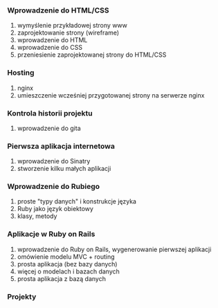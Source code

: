 ### Wprowadzenie do HTML/CSS

1. wymyślenie przykładowej strony www
2. zaprojektowanie strony (wireframe)
3. wprowadzenie do HTML
4. wprowadzenie do CSS
5. przeniesienie zaprojektowanej strony do HTML/CSS

### Hosting

1. nginx
2. umieszczenie wcześniej przygotowanej strony na serwerze nginx

### Kontrola historii projektu

1. wprowadzenie do gita

### Pierwsza aplikacja internetowa

1. wprowadzenie do Sinatry
2. stworzenie kilku małych aplikacji

### Wprowadzenie do Rubiego

1. proste "typy danych" i konstrukcje języka
2. Ruby jako język obiektowy
3. klasy, metody

### Aplikacje w Ruby on Rails
1. wprowadzenie do Ruby on Rails, wygenerowanie pierwszej aplikacji
2. omówienie modelu MVC + routing
3. prosta aplikacja (bez bazy danych)
4. więcej o modelach i bazach danych
5. prosta aplikacja z bazą danych

### Projekty

